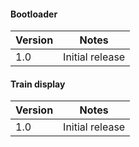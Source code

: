 #### Bootloader
Version | Notes
-------------|-------------|
1.0 | Initial release

#### Train display
Version | Notes
-------------|-------------|
1.0 | Initial release
